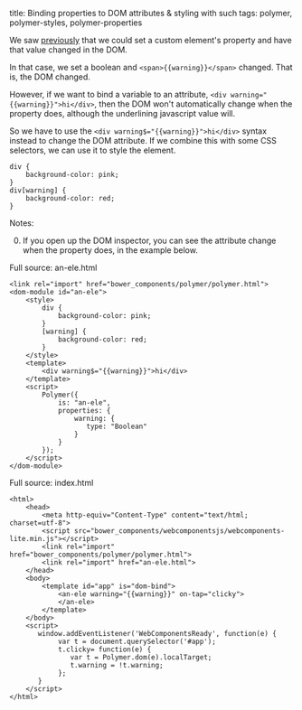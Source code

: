 title: Binding properties to DOM attributes & styling with such
tags: polymer, polymer-styles, polymer-properties

We saw [previously](http://blog.denevell.org/polymer-custom-element-properties.html) that we could set a custom element's property and have that value changed in the DOM.

In that case, we set a boolean and `<span>{{warning}}</span>` changed. That is, the DOM changed.

However, if we want to bind a variable to an attribute, `<div warning="{{warning}}">hi</div>`, then the DOM won't automatically change when the property does, although the underlining javascript value will.

So we have to use the `<div warning$="{{warning}}">hi</div>` syntax instead to change the DOM attribute. If we combine this with some CSS selectors, we can use it to style the element.

    div {
        background-color: pink;
    }
    div[warning] {
        background-color: red;
    }

Notes:

0. If you open up the DOM inspector, you can see the attribute change when the property does, in the example below.

Full source: an-ele.html

    <link rel="import" href="bower_components/polymer/polymer.html">
    <dom-module id="an-ele">   
        <style>
            div {
                background-color: pink;
            }
            [warning] {
                background-color: red;
            }
        </style>
        <template>
            <div warning$="{{warning}}">hi</div>
        </template>
        <script>
            Polymer({
                is: "an-ele",
                properties: {
                    warning: {
                       type: "Boolean"
                    }
                }
            });
        </script>
    </dom-module>

Full source: index.html

    <html>
        <head>
            <meta http-equiv="Content-Type" content="text/html; charset=utf-8">
            <script src="bower_components/webcomponentsjs/webcomponents-lite.min.js"></script>
            <link rel="import" href="bower_components/polymer/polymer.html">
            <link rel="import" href="an-ele.html">
        </head>
        <body>    
            <template id="app" is="dom-bind">
                <an-ele warning="{{warning}}" on-tap="clicky">
                </an-ele>
            </template>
        </body>
        <script>
           window.addEventListener('WebComponentsReady', function(e) { 
                var t = document.querySelector('#app');
                t.clicky= function(e) {                
                   var t = Polymer.dom(e).localTarget;
                   t.warning = !t.warning;
                };
           }
        </script>
    </html>
